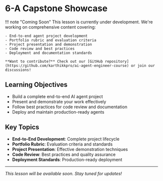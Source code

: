 # 6-A Capstone Showcase

!!! note "Coming Soon"
This lesson is currently under development. We're working on comprehensive content covering:

    - End-to-end agent project development
    - Portfolio rubric and evaluation criteria
    - Project presentation and demonstration
    - Code review and best practices
    - Deployment and documentation standards

    **Want to contribute?** Check out our [GitHub repository](https://github.com/karthikkpro/ai-agent-engineer-course) or join our discussions!

## Learning Objectives

- Build a complete end-to-end AI agent project
- Present and demonstrate your work effectively
- Follow best practices for code review and documentation
- Deploy and maintain production-ready agents

## Key Topics

- **End-to-End Development**: Complete project lifecycle
- **Portfolio Rubric**: Evaluation criteria and standards
- **Project Presentation**: Effective demonstration techniques
- **Code Review**: Best practices and quality assurance
- **Deployment Standards**: Production-ready deployment

---

_This lesson will be available soon. Stay tuned for updates!_
